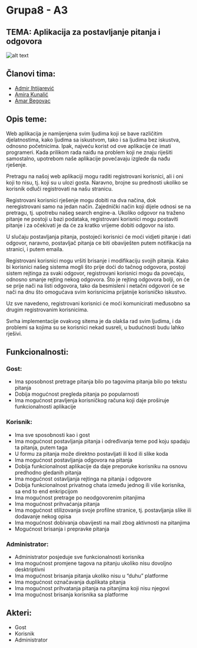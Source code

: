 
# Grupa8 - A3
## TEMA: Aplikacija za postavljanje pitanja i odgovora 

![alt text](https://i.ibb.co/GPFFXqH/unknown.png)

## Članovi tima:

* [Admir Ihtijarević](https://github.com/Admir-Walker)
* [Amira Kunalić](https://github.com/akunalic1)
* [Amar Begovac](https://github.com/abegovac2)

## Opis teme:

Web aplikacija je namijenjena svim ljudima koji se bave različitim djelatnostima, kako ljudima sa iskustvom, tako i sa ljudima bez iskustva, odnosno početnicima. Ipak, najveću korist od ove aplikacije će imati programeri. Kada prilikom rada naiđu na problem koji ne znaju riješiti samostalno, upotrebom naše aplikacije povećavaju izglede da nađu rješenje.

Pretragu na našoj web aplikaciji mogu raditi registrovani korisnici, ali i oni koji to nisu, tj. koji su u ulozi gosta. Naravno, brojne su prednosti ukoliko se korisnik odluči registrovati na našu stranicu.

Registrovani korisnici rješenje mogu dobiti na dva načina, dok neregistrovani samo na jedan način. Zajednički način koji dijele odnosi se na pretragu, tj. upotrebu našeg search engine-a.
Ukoliko odgovor na traženo pitanje ne postoji u bazi podataka, registrovani korisnici mogu postaviti pitanje i za očekivati je da će za kratko vrijeme dobiti odgovor na isto.

U slučaju postavljanja pitanja, postojeći korisnici će moći vidjeti pitanje i dati odgovor, naravno, postavljač pitanja ce biti obaviješten putem notifikacija na stranici, i putem emaila.

Registrovani korisnici mogu vršiti brisanje i modifikaciju svojih pitanja. Kako bi korisnici našeg sistema mogli što prije doći do tačnog odgovora, postoji sistem rejtinga za svaki odgovor, registrovani korisnici mogu da povećaju, odnosno smanje rejting nekog odgovora. Što je rejting odgovora bolji, on će se prije nači na listi odgovora, tako da besmisleni i netačni odgovori će se nači na dnu što omogućava svim korisnicima prijatnije korisničko iskustvo.

Uz sve navedeno, registrovani korisnici će moći komunicirati međusobno sa drugim registrovanim korisnicima.

Svrha implementacije ovakvog sitema je da olakša rad svim ljudima, i da problemi sa kojima su se korisnici nekad susreli, u budućnosti budu lahko rješivi.

## Funkcionalnosti:

### Gost:

* Ima sposobnost pretrage pitanja bilo po tagovima pitanja bilo po tekstu pitanja
* Dobija mogućnost pregleda pitanja po popularnosti
* Ima mogućnost pravljenja korisničkog računa koji daje proširuje funkcionalnosti aplikacije

### Korisnik:

* Ima sve sposobnosti kao i gost
* Ima mogućnost postavljanja pitanja i određivanja teme pod koju spadaju ta pitanja, putem taga
* U formu za pitanja može direktno postavljati ili kod ili slike koda
* Ima mogućnost postavljanja odgovora na pitanja
* Dobija funkcionalnost aplikacije da daje preporuke korisniku na osnovu predhodno gledanih pitanja
* Ima mogućnost ostavljanja rejtinga na pitanja i odgovore
* Dobija funkcionalnost privatnog chata između jednog ili više korisnika, sa end to end enkripcijom
* Ima mogućnost pretrage po neodgovorenim pitanjima
* Ima mogućnost prihvaćanja pitanja 
* Ima mogućnost stilizovanja svoje profilne stranice, tj. postavljanja slike ili dodavanje nekog opisa
* Ima mogućnost dobivanja obavijesti na mail zbog aktivnosti na pitanjima
* Mogućnost brisanja i prepravke pitanja

### Administrator:

* Administrator posjeduje sve funkcionalnosti korisnika
* Ima mogućnost promjene tagova na pitanju ukoliko nisu dovoljno desktriptivni
* Ima mogućnost brisanja pitanja ukoliko nisu u “duhu” platforme
* Ima mogućnost označavanja duplikata pitanja
* Ima mogućnost prihvatanja pitanja na pitanjima koji nisu njegovi
* Ima mogućnost brisanja korisnika sa platforme

## Akteri:

* Gost
* Korisnik
* Administrator

